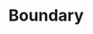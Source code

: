 ---
codehost: https://github.com/hashicorp/boundary
logohandle: boundaryprojectio
sort: boundaryproject
title: Boundary
website: https://www.boundaryproject.io/
---